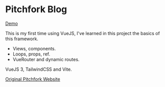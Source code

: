 # Pitchfork Blog

[Demo](https://pitchfork-blog.vercel.app)

This is my first time using VueJS, I've learned in this project the basics of this framework.

- Views, components.
- Loops, props, ref.
- VueRouter and dynamic routes.

VueJS 3, TailwindCSS and Vite.

[Original Pitchfork Website](https://pitchfork.com/news/)
